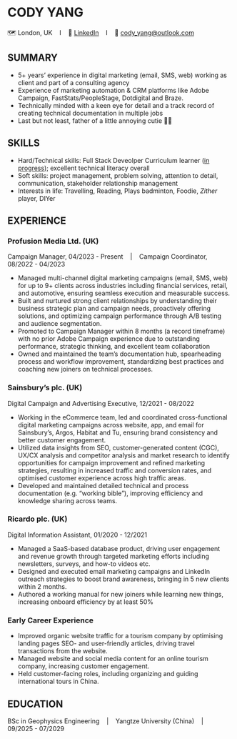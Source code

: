 # CODY YANG
🗺️ London, UK &nbsp;&nbsp;&nbsp;I&nbsp;&nbsp;&nbsp; 🔗 [LinkedIn](https://www.linkedin.com/in/cody-yang/) &nbsp;&nbsp;&nbsp;I&nbsp;&nbsp;&nbsp; 📧 cody_yang@outlook.com

## SUMMARY
- 5+ years’ experience in digital marketing (email, SMS, web) working as client and part of a consulting agency
- Experience of marketing automation & CRM platforms like Adobe Campaign, FastStats/PeopleStage, Dotdigital and Braze.
- Technically minded with a keen eye for detail and a track record of creating technical documentation in multiple jobs
- Last but not least, father of a little annoying cutie 👨‍👧

## SKILLS
- Hard/Technical skills: Full Stack Deveolper Curriculum learner ([in progress](https://github.com/codyy2024/code-learning-journal/)); excellent technical literacy overall
- Soft skills: project management, problem solving, attention to detail, communication, stakeholder relationship management
- Interests in life: Travelling, Reading, Plays badminton, Foodie, *Zither* player, DIYer

## EXPERIENCE

### Profusion Media Ltd. (UK)
Campaign Manager, 04/2023 - Present &nbsp;&nbsp;&nbsp;|&nbsp;&nbsp;&nbsp; Campaign Coordinator, 08/2022 - 04/2023
- Managed multi-channel digital marketing campaigns (email, SMS, web) for up to 9+ clients across industries including financial services, retail, and automotive, ensuring seamless execution and measurable success.
- Built and nurtured strong client relationships by understanding their business strategic plan and campaign needs, proactively offering solutions, and optimizing campaign performance through A/B testing and audience segmentation.
- Promoted to Campaign Manager within 8 months (a record timeframe) with no prior Adobe Campaign experience due to outstanding performance, strategic thinking, and excellent team collaboration
- Owned and maintained the team’s documentation hub, spearheading process and workflow improvement, standardizing best practices and coaching new joiners on technical processes.
### Sainsbury’s plc. (UK)
Digital Campaign and Advertising Executive, 12/2021 - 08/2022
- Working in the eCommerce team, led and coordinated cross-functional digital marketing campaigns across website, app, and email for Sainsbury’s, Argos, Habitat and Tu, ensuring brand consistency and better customer engagement.
- Utilized data insights from SEO, customer-generated content (CGC), UX/CX analysis and competitor analysis and market research to identify opportunities for campaign improvement and refined marketing strategies, resulting in increased traffic and conversion rates, and optimised customer experience across high traffic areas.
- Developed and maintained detailed technical and process documentation (e.g. “working bible”), improving efficiency and knowledge sharing across teams.
### Ricardo plc. (UK) 
Digital Information Assistant, 01/2020 - 12/2021
- Managed a SaaS-based database product, driving user engagement and revenue growth through targeted marketing efforts including newsletters, surveys, and how-to videos etc.
- Designed and executed email marketing campaigns and LinkedIn outreach strategies to boost brand awareness, bringing in 5 new clients within 2 months.
- Authored a working manual for new joiners while learning new things, increasing onboard efficiency by at least 50%
### Early Career Experience
- Improved organic website traffic for a tourism company by optimising landing pages SEO- and user-friendly articles, driving travel transactions from the website.
- Managed website and social media content for an online tourism company, increasing customer engagement.
- Held customer-facing roles, including organizing and guiding international tours in China.

## EDUCATION
BSc in Geophysics Engineering &nbsp;&nbsp;&nbsp;|&nbsp;&nbsp;&nbsp; Yangtze University (China) &nbsp;&nbsp;&nbsp;|&nbsp;&nbsp;&nbsp; 09/2025 - 07/2029
